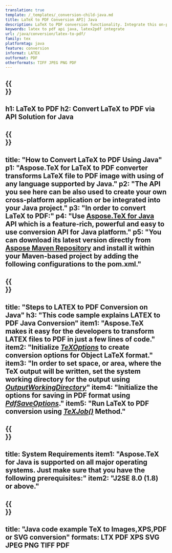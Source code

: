 ```yaml
---
translation: true
template: /_templates/_conversion-child-java.md
title: LaTeX to PDF Conversion API| Java 
description: LaTeX to PDF conversion functionality. Integrate this on-premise Java library into your project or use cross-platform applications to convert LaTeX to PDF.
keywords: latex to pdf api java, latex2pdf integrate
url: /java/conversion/latex-to-pdf/
family: tex
platformtag: java
feature: conversion
informat: LATEX
outformat: PDF
otherformats: TIFF JPEG PNG PDF
---
```


{{<section banner>}}
---
h1: LaTeX to PDF
h2: Convert LaTeX to PDF via API Solution for Java
---

{{<section overview>}}
---
title: "How to Convert LaTeX to PDF Using Java"
p1: "Aspose.TeX for LaTeX to PDF converter transforms LaTeX file to PDF image with using of any language supported by Java."
p2: "The API you see here can be also used to create your own cross-platform application or be integrated into your Java project."
p3: "In order to convert LaTeX to PDF:"
p4: "Use [Aspose.TeX for Java](https://products.aspose.com/tex/java) API which is a feature-rich, powerful and easy to use conversion API for Java platform."
p5: "You can download its latest version directly from [Aspose Maven Repository](https://repository.aspose.com/tex/) and install it within your Maven-based project by adding the following configurations to the pom.xml."
---

{{<section feature1>}}
---
title: "Steps to LATEX to PDF Conversion on Java"
h3: "This code sample explains LATEX to PDF Java Conversion"
item1: "Aspose.TeX makes it easy for the developers to transform LATEX files to PDF in just a few lines of code."
item2: "Initialize [*TeXOptions*](https://reference.aspose.com/tex/java/com.aspose.tex/TeXOptions) to create conversion options for Object LaTeX format."
item3: "In order to set space, or area, where the TeX output will be written, set the system working directory for the output using [*OutputWorkingDirectory*](https://reference.aspose.com/tex/java/com.aspose.tex/TeXOptions#getOutputWorkingDirectory--)"
item4: "Initialize the options for saving in PDF format using [*PdfSaveOptions*](https://reference.aspose.com/tex/java/com.aspose.tex.rendering/PdfSaveOptions)."
item5: "Run LaTeX to PDF conversion using [*TeXJob()*](https://reference.aspose.com/tex/java/com.aspose.tex/TeXJob) Method."
---

{{<section feature2>}}
---
title: System Requirements
item1: "Aspose.TeX for Java is supported on all major operating systems. Just make sure that you have the following prerequisites:"
item2: "J2SE 8.0 (1.8) or above."
---

{{<section widget>}}
---
title: "Java code example TeX to Images,XPS,PDF or SVG conversion"
formats: LTX PDF XPS SVG JPEG PNG TIFF PDF
---